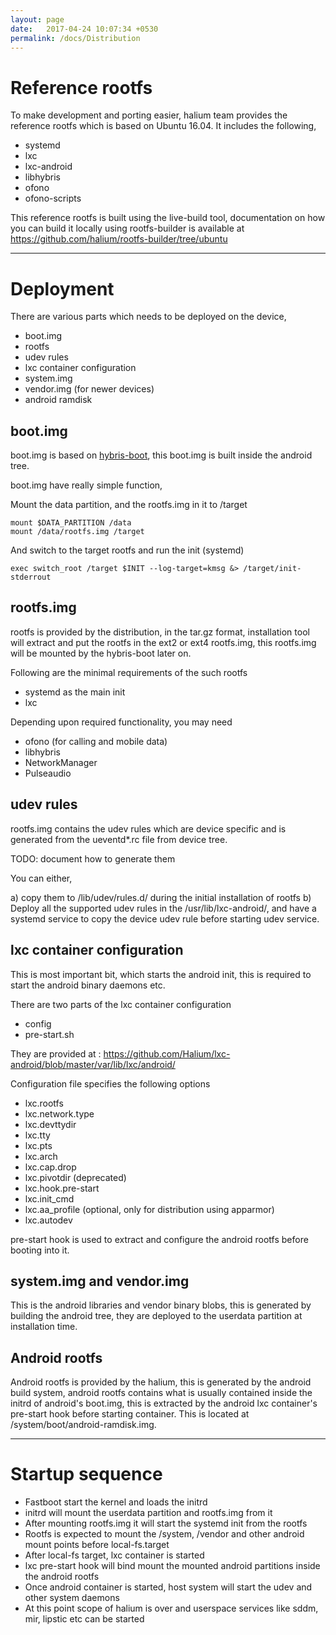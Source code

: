 ```yaml
---
layout: page
date:   2017-04-24 10:07:34 +0530
permalink: /docs/Distribution
---
```

# Reference rootfs

To make development and porting easier, halium team provides the reference rootfs which is based on Ubuntu 16.04. It includes the following,

- systemd
- lxc
- lxc-android
- libhybris
- ofono
- ofono-scripts

This reference rootfs is built using the live-build tool, documentation on how you can build it locally using rootfs-builder is available at https://github.com/halium/rootfs-builder/tree/ubuntu

---

# Deployment

There are various parts which needs to be deployed on the device,

- boot.img
- rootfs
- udev rules
- lxc container configuration
- system.img
- vendor.img (for newer devices)
- android ramdisk

## boot.img

boot.img is based on [hybris-boot](https://github.com/mer-hybris/hybris-boot/), this boot.img is built inside the android tree.

boot.img have really simple function,

Mount the data partition, and the rootfs.img in it to /target

```
mount $DATA_PARTITION /data
mount /data/rootfs.img /target
```

And switch to the target rootfs and run the init (systemd)

```
exec switch_root /target $INIT --log-target=kmsg &> /target/init-stderrout
```

## rootfs.img

rootfs is provided by the distribution, in the tar.gz format, installation tool will extract and put the rootfs in the ext2 or ext4 rootfs.img, this rootfs.img will be mounted by the hybris-boot later on.

Following are the minimal requirements of the such rootfs

- systemd as the main init
- lxc

Depending upon required functionality, you may need

- ofono (for calling and mobile data)
- libhybris
- NetworkManager
- Pulseaudio

## udev rules

rootfs.img contains the udev rules which are device specific and is generated from the ueventd*.rc file from device tree.

TODO: document how to generate them

You can either,

a) copy them to /lib/udev/rules.d/ during the initial installation of rootfs
b) Deploy all the supported udev rules in the /usr/lib/lxc-android/, and have a systemd service to copy the device udev rule before starting udev service.

## lxc container configuration

This is most important bit, which starts the android init, this is required to start the android binary daemons etc.

There are two parts of the lxc container configuration

- config
- pre-start.sh

They are provided at : https://github.com/Halium/lxc-android/blob/master/var/lib/lxc/android/

Configuration file specifies the following options

- lxc.rootfs
- lxc.network.type
- lxc.devttydir
- lxc.tty
- lxc.pts
- lxc.arch
- lxc.cap.drop
- lxc.pivotdir (deprecated)
- lxc.hook.pre-start
- lxc.init_cmd
- lxc.aa_profile (optional, only for distribution using apparmor)
- lxc.autodev

pre-start hook is used to extract and configure the android rootfs before booting into it.

## system.img and vendor.img

This is the android libraries and vendor binary blobs, this is generated by building the android tree, they are deployed to the userdata partition at installation time.

## Android rootfs

Android rootfs is provided by the halium, this is generated by the android build system, android rootfs contains what is usually contained inside the initrd of android's boot.img, this is extracted by the android lxc container's pre-start hook before starting container. This is located at /system/boot/android-ramdisk.img.

---

# Startup sequence

- Fastboot start the kernel and loads the initrd
- initrd will mount the userdata partition and rootfs.img from it
- After mounting rootfs.img it will start the systemd init from the rootfs
- Rootfs is expected to mount the /system, /vendor and other android mount points before local-fs.target
- After local-fs target, lxc container is started
- lxc pre-start hook will bind mount the mounted android partitions inside the android rootfs
- Once android container is started, host system will start the udev and other system daemons
- At this point scope of halium is over and userspace services like sddm, mir, lipstic etc can be started
